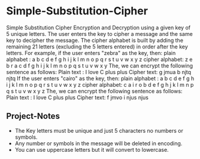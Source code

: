 # Simple-Substitution-Cipher
Simple Substitution Cipher Encryption and Decryption
using a given key of 5 unique letters.
The user enters the key to cipher a message and the same key to decipher the message. The
cipher alphabet is built by adding the remaining 21 letters (excluding the 5 letters entered) in
order after the key letters. For example, if the user enters &quot;zebra&quot; as the key, then:
plain alphabet : a b c d e f g h i j k l m n o p q r s t u v w x y z
cipher alphabet: z e b r a c d f g h i j k l m n o p q s t u v w x y
The, we can encrypt the following sentence as follows:
Plain text : I love C plus plus
Cipher text: g jmua b njtq njtq
If the user enters &quot;cairo&quot; as the key, then:
plain alphabet : a b c d e f g h i j k l m n o p q r s t u v w x y z
cipher alphabet: c a i r o b d e f g h j k l m n p q s t u v w x y z
The, we can encrypt the following sentence as follows:
Plain text : I love C plus plus
Cipher text: f jmvo i njus njus

## Project-Notes
* The Key letters must be unique and just 5 characters no numbers or symbols.
* Any number or symbols in the message will be deleted in encoding.
* You can use uppercase letters but it will convert to lowercase.
